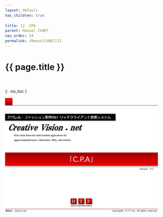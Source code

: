 ```yaml
---
layout: default
has_children: true

title: 12. CPA
parent: Manual CVNET
nav_order: 14
permalink: /ManualCVNET/12
---
```


# {{ page.title }}　<br/><br/>

{: .no_toc }


<a href="/img/CPA/CPA1.PNG" target="_blank">
<img src="/img/CPA/CPA1.PNG" alt="login image"></a>

